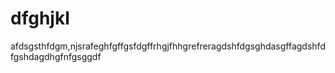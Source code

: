 # dfghjkl
afdsgsthfdgm,njsrafeghfgffgsfdgffrhgjfhhgrefreragdshfdgsghdasgffagdshfdfgshdagdhgfnfgsggdf
